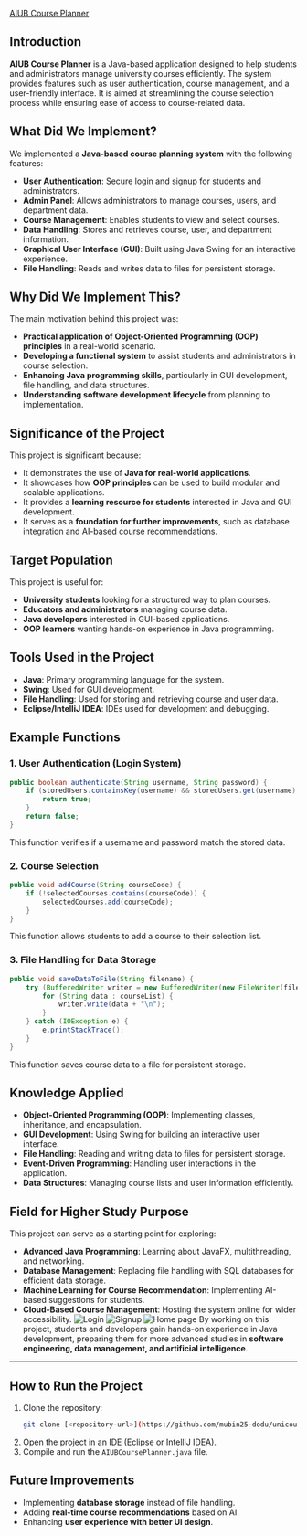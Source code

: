 
[AIUB Course Planner](https://github.com/mubin25-dodu/unicourseplanner)


## Introduction
**AIUB Course Planner** is a Java-based application designed to help students and administrators manage university courses efficiently. The system provides features such as user authentication, course management, and a user-friendly interface. It is aimed at streamlining the course selection process while ensuring ease of access to course-related data.

## What Did We Implement?
We implemented a **Java-based course planning system** with the following features:
- **User Authentication**: Secure login and signup for students and administrators.
- **Admin Panel**: Allows administrators to manage courses, users, and department data.
- **Course Management**: Enables students to view and select courses.
- **Data Handling**: Stores and retrieves course, user, and department information.
- **Graphical User Interface (GUI)**: Built using Java Swing for an interactive experience.
- **File Handling**: Reads and writes data to files for persistent storage.

## Why Did We Implement This?
The main motivation behind this project was:
- **Practical application of Object-Oriented Programming (OOP) principles** in a real-world scenario.
- **Developing a functional system** to assist students and administrators in course selection.
- **Enhancing Java programming skills**, particularly in GUI development, file handling, and data structures.
- **Understanding software development lifecycle** from planning to implementation.

## Significance of the Project
This project is significant because:
- It demonstrates the use of **Java for real-world applications**.
- It showcases how **OOP principles** can be used to build modular and scalable applications.
- It provides a **learning resource for students** interested in Java and GUI development.
- It serves as a **foundation for further improvements**, such as database integration and AI-based course recommendations.

## Target Population
This project is useful for:
- **University students** looking for a structured way to plan courses.
- **Educators and administrators** managing course data.
- **Java developers** interested in GUI-based applications.
- **OOP learners** wanting hands-on experience in Java programming.

## Tools Used in the Project
- **Java**: Primary programming language for the system.
- **Swing**: Used for GUI development.
- **File Handling**: Used for storing and retrieving course and user data.
- **Eclipse/IntelliJ IDEA**: IDEs used for development and debugging.

## Example Functions
### 1. User Authentication (Login System)
```java
public boolean authenticate(String username, String password) {
    if (storedUsers.containsKey(username) && storedUsers.get(username).equals(password)) {
        return true;
    }
    return false;
}
```
This function verifies if a username and password match the stored data.

### 2. Course Selection
```java
public void addCourse(String courseCode) {
    if (!selectedCourses.contains(courseCode)) {
        selectedCourses.add(courseCode);
    }
}
```
This function allows students to add a course to their selection list.

### 3. File Handling for Data Storage
```java
public void saveDataToFile(String filename) {
    try (BufferedWriter writer = new BufferedWriter(new FileWriter(filename))) {
        for (String data : courseList) {
            writer.write(data + "\n");
        }
    } catch (IOException e) {
        e.printStackTrace();
    }
}
```
This function saves course data to a file for persistent storage.

## Knowledge Applied
- **Object-Oriented Programming (OOP)**: Implementing classes, inheritance, and encapsulation.
- **GUI Development**: Using Swing for building an interactive user interface.
- **File Handling**: Reading and writing data to files for persistent storage.
- **Event-Driven Programming**: Handling user interactions in the application.
- **Data Structures**: Managing course lists and user information efficiently.

## Field for Higher Study Purpose
This project can serve as a starting point for exploring:
- **Advanced Java Programming**: Learning about JavaFX, multithreading, and networking.
- **Database Management**: Replacing file handling with SQL databases for efficient data storage.
- **Machine Learning for Course Recommendation**: Implementing AI-based suggestions for students.
- **Cloud-Based Course Management**: Hosting the system online for wider accessibility.
![Login](https://github.com/mubin25-dodu/unicourseplanner/blob/main/oop%20project%201/Images/Screenshot%202025-02-01%20061353.png)
![Signup](https://github.com/mubin25-dodu/unicourseplanner/blob/main/oop%20project%201/Images/Screenshot%202025-02-01%20061420.png)
![Home page](https://github.com/mubin25-dodu/unicourseplanner/blob/main/oop%20project%201/Images/Screenshot%202025-02-01%20061513.png)
By working on this project, students and developers gain hands-on experience in Java development, preparing them for more advanced studies in **software engineering, data management, and artificial intelligence**.

---

## How to Run the Project
1. Clone the repository:
   ```bash
   git clone [<repository-url>](https://github.com/mubin25-dodu/unicourseplanner.git)
   ```
2. Open the project in an IDE (Eclipse or IntelliJ IDEA).
3. Compile and run the `AIUBCoursePlanner.java` file.

## Future Improvements
- Implementing **database storage** instead of file handling.
- Adding **real-time course recommendations** based on AI.
- Enhancing **user experience with better UI design**.


